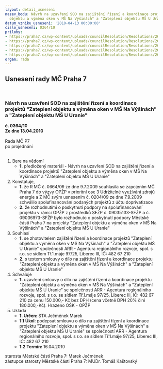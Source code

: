 ```yaml
---
layout: detail_usneseni
nazev_bodu: Návrh na uzavření SOD na zajištění řízení a koordinace projektů "Zateplení
  objektu a výměna oken v MŠ Na Výšinách" a "Zateplení objektu MŠ U Uranie"
datum_vzniku_usneseni: '2010-04-13 00:00:00'
cislo_usneseni: 0364/10
prilohy:
- https://praha7.cz/wp-content/uploads/councilResolution/Resolutions/20548/17-10-smlouva_%c5%99%c3%adzen%c3%ad_projekt%c5%af_zateplov%c3%a1n%c3%ad_m%c4%8d_praha_7_n%c3%a1vrh_(2).doc
- https://praha7.cz/wp-content/uploads/councilResolution/Resolutions/20548/17-10-nab%c3%addka_%c5%99%c3%adzen%c3%ad_projekt%c5%af_zateplov%c3%a1n%c3%ad_m%c4%8d_praha_7.doc
- https://praha7.cz/wp-content/uploads/councilResolution/Resolutions/20548/17-10-usneseni0664_09r.doc
- https://praha7.cz/wp-content/uploads/councilResolution/Resolutions/20548/17-10-usneseni0204_09z.doc
- https://praha7.cz/wp-content/uploads/councilResolution/Resolutions/20548/17-10-2m%c5%a1rozhsf%c5%bep.pdf
organ: rada
---
```

<div id="ucUsn_pList" class="usn">
	<span><h2>Usnesení rady MČ Praha 7 </h2>
<br></span><div class="standBody">
<span><h3>Návrh na uzavření SOD na zajištění řízení a koordinace projektů "Zateplení objektu a výměna oken v MŠ Na Výšinách" a "Zateplení objektu MŠ U Uranie"</h3></span><div class="center">
		<strong>č. 0364/10</strong><br>
	</div>
<div class="center">
		<strong>Ze dne 13.04.2010</strong><br><br>
	</div>Rada MČ P7<br> po projednání<br><br><ol>
<li>Bere na vědomí<ul><li>
<strong>1.</strong> předložený materiál - Návrh na uzavření SOD na zajištění řízení a koordinace projektů "Zateplení objektu a výměna oken v MŠ Na Výšinách" a "Zateplení objektu MŠ U Uranie"</li></ul>
</li>
<li>Konstatuje,<ul>
<li>
<strong>1.</strong> že R MČ č. 0664/09 ze dne 9.7.2009 souhlasila se zapojením MČ Praha 7 do výzvy OPŽP v prioritní ose 3 Udržitelné využívání zdrojů energie a Z MČ svým  usnesením č. 0204/09 ze dne 7.9.2009 schválilo  spolufinancování podaných projektů z účtu doprivatizace</li>
<li>
<strong>2.</strong> že rozhodnutími o poskytnutí podpory na spolufinancování projektu v rámci OPŽP z prostředků SFŽP č. 09035133-SFŽP a č. 09036973-SFŽP bylo rozhodnuto o poskytnutí podpory  Městské části Praha 7 na projekty  "Zateplení objektu a výměna oken v MŠ Na Výšinách" a "Zateplení objektu MŠ U Uranie"                                                                                                                                                                                                                                                                                                                                                                                                                                                                                                                                                                                                                                                                                                                                                                                                                                                                                                                                                                                                                                                                                                                                                                                                                                                                                                                    </li>
</ul>
</li>
<li>Souhlasí<ul>
<li>
<strong>1.</strong> se zhotovitelem zajištění řízení a koordinace projektů  "Zateplení objektu a výměna oken v MŠ Na Výšinách" a "Zateplení objektu MŠ U Uranie" společností ARR - Agentura regionálního rozvoje, spol. s r.o. se sídlem Tř.1.máje 97/25, Liberec III, IČ: 482 67 210</li>
<li>
<strong>2.</strong> s textem smlouvy o dílo na zajištění řízení a koordinace projektu "Zateplení objektu a výměna oken v MŠ Na Výšinách" a "Zateplení objektu MŠ U Uranie"  </li>
</ul>
</li>
<li>Schvaluje<ul><li>
<strong>1.</strong> uzavření smlouvy o dílo  na zajištění řízení a koordinace projektu "Zateplení objektu a výměna oken v MŠ Na Výšinách" a "Zateplení objektu MŠ U Uranie" se společností  ARR - Agentura regionálního rozvoje, spol. s r.o. se sídlem Tř.1.máje 97/25, Liberec III, IČ: 482 67 210 za cenu 150.000,- Kč bez DPH (cena včetně DPH 20% činí 180.000,-Kč). Hrazeno OŠK - OPŽP </li></ul>
</li>
<li>Ukládá<ul>
<li>
<strong>1. Určen: </strong>STA Ječmének Marek</li>
<li>
<strong>1.1 Úkol: </strong>podepsat smlouvu o dílo na zajištění řízení a koordinace projektu "Zateplení objektu a výměna oken v MŠ Na Výšinách" a "Zateplení objektu MŠ U Uranie" se společností  ARR - Agentura regionálního rozvoje, spol. s r.o. se sídlem Tř.1.máje 97/25, Liberec III, IČ: 482 67 210 </li>
<li>
<strong>1.2 Termín: </strong>16.04.2010</li>
</ul>
</li>
</ol>starosta Městské části Praha 7: Marek Ječmének<br>zástupce starosty Městské části Praha 7: MUDr. Tomáš Kaštovský 
</div>
</div>